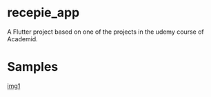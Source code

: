 # recepie_app

A Flutter project based on one of the projects in the udemy course of Academid.

# Samples 
[img1](screenshots/Screenshot_1681129352.png)


